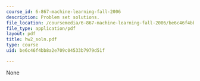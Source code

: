 ```yaml
---
course_id: 6-867-machine-learning-fall-2006
description: Problem set solutions.
file_location: /coursemedia/6-867-machine-learning-fall-2006/be6c46f4bb8a2e709c04533b7979d51f_hw2_soln.pdf
file_type: application/pdf
layout: pdf
title: hw2_soln.pdf
type: course
uid: be6c46f4bb8a2e709c04533b7979d51f

---
```

None